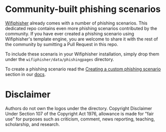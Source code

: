 # Community-built phishing scenarios

<a href="https://github.com/wifiphisher/wifiphisher">Wifiphisher</a> already comes with a number of phishing scenarios. This dedicated repo contains even more phishing scenarios contributed by the community. If you have ever created a phishing scenario using Wifiphisher's template engine, you are welcome to share it with the rest of the community by sumitting a Pull Request in this repo.  

To include these scenaris in your Wifiphisher installation, simply drop them under the `wifiphisher/data/phishingpages` directory.

To create a phishing scenario read the <a href="https://wifiphisher.org/docs.html">Creating a custom phishing scenario</a> section in our <a href="https://wifiphisher.org/docs.html">docs</a>.

# Disclaimer

Authors do not own the logos under the directory. Copyright Disclaimer Under Section 107 of the Copyright Act 1976, allowance is made for "fair use" for purposes such as criticism, comment, news reporting, teaching, scholarship, and research.
